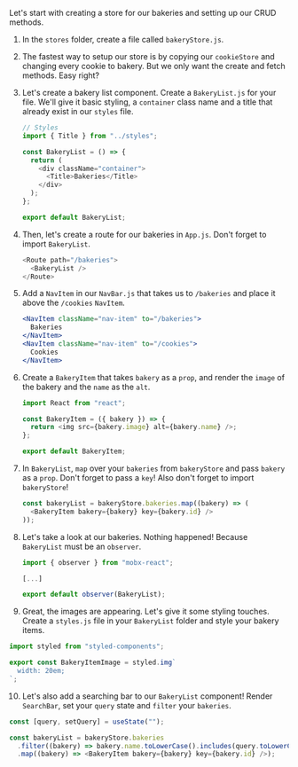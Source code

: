 Let's start with creating a store for our bakeries and setting up our CRUD methods.

1. In the `stores` folder, create a file called `bakeryStore.js`.

2. The fastest way to setup our store is by copying our `cookieStore` and changing every cookie to bakery. But we only want the create and fetch methods. Easy right?

3. Let's create a bakery list component. Create a `BakeryList.js` for your file. We'll give it basic styling, a `container` class name and a title that already exist in our `styles` file.

   ```javascript
   // Styles
   import { Title } from "../styles";

   const BakeryList = () => {
     return (
       <div className="container">
         <Title>Bakeries</Title>
       </div>
     );
   };

   export default BakeryList;
   ```

4. Then, let's create a route for our bakeries in `App.js`. Don't forget to import `BakeryList`.

   ```javascript
   <Route path="/bakeries">
     <BakeryList />
   </Route>
   ```

5. Add a `NavItem` in our `NavBar.js` that takes us to `/bakeries` and place it above the `/cookies` `NavItem`.

   ```jsx
   <NavItem className="nav-item" to="/bakeries">
     Bakeries
   </NavItem>
   <NavItem className="nav-item" to="/cookies">
     Cookies
   </NavItem>
   ```

6. Create a `BakeryItem` that takes `bakery` as a `prop`, and render the `image` of the bakery and the `name` as the `alt`.

   ```javascript
   import React from "react";

   const BakeryItem = ({ bakery }) => {
     return <img src={bakery.image} alt={bakery.name} />;
   };

   export default BakeryItem;
   ```

7. In `BakeryList`, `map` over your `bakeries` from `bakeryStore` and pass `bakery` as a `prop`. Don't forget to pass a `key`! Also don't forget to import `bakeryStore`!

   ```javascript
   const bakeryList = bakeryStore.bakeries.map((bakery) => (
     <BakeryItem bakery={bakery} key={bakery.id} />
   ));
   ```

8. Let's take a look at our bakeries. Nothing happened! Because `BakeryList` must be an `observer`.

   ```javascript
   import { observer } from "mobx-react";

   [...]

   export default observer(BakeryList);
   ```

9. Great, the images are appearing. Let's give it some styling touches. Create a `styles.js` file in your `BakeryList` folder and style your bakery items.

```javascript
import styled from "styled-components";

export const BakeryItemImage = styled.img`
  width: 20em;
`;
```

10. Let's also add a searching bar to our `BakeryList` component! Render `SearchBar`, set your `query` state and `filter` your `bakeries`.

```javascript
const [query, setQuery] = useState("");

const bakeryList = bakeryStore.bakeries
  .filter((bakery) => bakery.name.toLowerCase().includes(query.toLowerCase()))
  .map((bakery) => <BakeryItem bakery={bakery} key={bakery.id} />);
```
